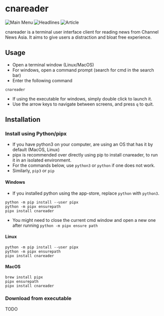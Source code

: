 # cnareader

![Main Menu]('pictures/cna-1.png')
![Headlines]('pictures/cna-2.png')
![Article]('pictures/cna-3.png')

cnareader is a terminal user interface client for reading news from Channel News Asia.
It aims to give users a distraction and bloat free experience.

## Usage

- Open a terminal window (Linux/MacOS)
- For windows, open a command prompt (search for cmd in the search bar)
- Enter the following command

```commandline
cnareader
```

- If using the executable for windows, simply double click to launch it.
- Use the arrow keys to navigate between screens, and press `q` to quit.

## Installation

### Install using Python/pipx

- If you have python3 on your computer, are using an OS that has it by default (MacOS, Linux)
- pipx is recommended over directly using pip to install cnareader, to run it in an isolated environment.
- For the commands below, use `python3` or `python` if one does not work.
- Similarly, `pip3` or `pip`

#### Windows

- If you installed python using the app-store, replace `python` with `python3`.

```commandline
python -m pip install --user pipx
python -m pipx ensurepath
pipx install cnareader
```

- You might need to close the current cmd window and open a new one after running `python -m pipx ensure path`

#### Linux

```commandline
python -m pip install --user pipx
python -m pipx ensurepath
pipx install cnareader
```

#### MacOS

```commandline
brew install pipx
pipx ensurepath
pipx install cnareader
```

### Download from executable

TODO
